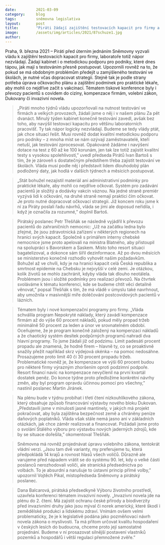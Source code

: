 ```yaml
---
date:         2021-03-09
category:     blog
tags:         sněmovna legislativa
layout:       post
title:        "Piráti žádají zajištění testovacích kapacit pro firmy a jasný návod, jak mají podniky postupovat. Navrhují i úpravy v očkovací strategii či kompenzacích"
image:        /assets/img/articles/2021/87schuze1.jpg
author:       
---
```

 

Praha, 9. března 2021 – Piráti před úterním jednáním Sněmovny vyzvali vládu k zajištění testovacích kapacit pro firmy, laboratoře totiž nápor nezvládají. Žádají kabinet i o metodickou podporu pro podniky, které dnes tápou, jak mají s testováním přesně postupovat. Upozornili rovněž na to, že pokud se má obdobným problémům předejít u zamýšleného testování ve školách, je nutné včas dopracovat strategii. Stejně tak je podle strany potřeba úprava očkovacího plánu a zajištění podmínek pro praktické lékaře, aby mohli co nejdříve začít s vakcinací. Tématem tiskové konference byly i převozy pacientů s covidem do ciziny, kompenzace firmám, volební zákon, Dukovany či invazivní novela. 

 

> „Piráti mnoho týdnů vládu upozorňovali na nutnost testování ve firmách a velkých provozech, žádali jsme o něj i v našem plánu Za pět dvanáct. Minulý týden kabinet konečně testování zavedl, avšak bez toho, aby navýšil testovací kapacitu pro většinu laboratorních pracovišť. Ty tak nápor logicky nezvládají. Budeme se tedy vlády ptát, jak chce situaci řešit. Musí rovněž dodat kvalitní metodickou podporu pro podniky – z mnoha míst se nám ozývají zaměstnavatelé, kteří netuší, jak testování zprocesovat. Opakovaně žádáme i navýšení dotace na test z 60 až ke 100 korunám, jen tak lze totiž zajistit kvalitní testy s vysokou spolehlivostí,” uvedl předseda Pirátů Ivan Bartoš s tím, že je zároveň s dostatečným předstihem třeba zajistit testování ve školách. Vláda musí podle něj i představit lidem dlouhodobý plán podložený daty, jak hodlá v dalších týdnech a měsících postupovat. 

 

> „Stát bohužel nezajistil materiál ani administrativní podmínky pro praktické lékaře, aby mohli co nejdříve očkovat. Systém pro zadávání pacientů je složitý a dodávky vakcín váznou. Na jedné straně premiér vyzývá lidi k očkování, na druhé straně nemají praktici čím očkovat. Je proto nutné dopracovat očkovací strategii. Již koncem roku jsme k ní za Piráty poslali řadu návrhů, vláda se jimi ale doposud neřídila, i když je označila za rozumné,” doplnil Bartoš.

 

> Pirátský poslanec Petr Třešňák se následně vyjádřil k převozu pacientů do zahraničních nemocnic: „Už na začátku ledna bylo zřejmé, že jsou zdravotnická zařízení v některých regionech na hranici svých kapacit. Společně s primářem interny chebské nemocnice jsme proto apelovali na ministra Blatného, aby přistoupil na spolupráci s Bavorskem a Saskem. Místo toho resort situaci bagatelizoval, a dokonce sám šířil dezinformace. Až po dvou měsících se ministerstvo konečně rozhodlo vyhovět našim požadavkům. Bohužel až ve chvíli, kdy je na hranici kapacit celá Česká republika a smrtnost epidemie na Chebsku je nejvyšší v celé zemi. Je otázkou, kolik životů se mohlo zachránit, kdyby vláda tak dlouho neotálela. Problémem jsou i složité podmínky pro realizaci převozů. Na čtvrtek svoláváme k tématu konferenci, kde se budeme chtít věci detailně věnovat,” popsal Třešňák s tím, že má vládě v úmyslu také navrhnout, aby umožnila v masivnější míře doléčování postcovidových pacientů v lázních.

 

> Tématem byly i nové kompenzační programy pro firmy. „Vláda schválila program Nepokryté náklady, který zavádí kompenzace firmám až do výše 60 procent nákladů, pokud měly propad tržeb minimálně 50 procent za leden a únor ve srovnatelném období. Oceňujeme, že je program konečně založený na kompenzaci nákladů a že chaotický systém desítek podpůrných programů nahradí dva hlavní programy. To jsme žádali již od podzimu. Limit padesáti procent propadu ale znamená, že hodně firem – hlavně ty, co se proaktivně snažily přežít například skrz výdejová okénka – na pomoc nedosáhne. Prosazujeme proto limit 40 či 30 procent propadu tržeb. Problematické rovněž je, že kompenzace ve výši 60 procent budou pro některé firmy výrazným zhoršením oproti podzimní podpoře. Resort financí navíc na kompenzace nevyčlenil na první kvartál dostatek peněz. Do konce týdne proto předložíme konkrétní návrhy změn, aby byl program opravdu účinnou pomocí pro všechny,” nastínil poslanec Martin Jiránek.

 

> Na plénu bude v týdnu probíhat i třetí čtení nízkouhlíkového zákona, který obsahuje způsob financování výstavby nového bloku Dukovan. „Představili jsme v minulosti jasné mantinely, v jakých má projekt pokračovat, aby byla zajištěna bezpečnost země a chráněny peníze daňových poplatníků. Vláda však stále nemá jasno ani v základních otázkách, jak chce záměr realizovat a financovat. Požádali jsme proto o svolání Stálého výboru pro výstavbu nových jaderných zdrojů, kde by se situace dořešila,” okomentoval Třešňák. 

 

> Sněmovna má rovněž projednávat úpravu volebního zákona, tentokrát vládní verzi. „Jsou tam dvě varianty, my preferujeme tu, která předpokládá 14 krajů a rovnost hlasů všech voličů. Důrazně ale varujeme před nápadem vrátit se do systému 90. let, kdy o velké části poslanců nerozhodovali voliči, ale stranická předsednictva po volbách. To je absurdní a narušuje to ústavní princip přímé volby,” upozornil Vojtěch Pikal, místopředseda Sněmovny a pirátský poslanec. 

 

> Dana Balcarová, pirátská předsedkyně Výboru životního prostředí, uzavřela konferenci tématem invazivní novely. „Invazivní novela jde na plénu do 2. čtení. Má zajistit ochranu české přírody a biodiverzity před invazivními druhy jako jsou mýval či norek americký, které škodí i zemědělské produkci a lidskému zdraví. Vnímám ovšem velmi problematicky, že je k legislativě podána jako pozměňovací návrh novela zákona o myslivosti. Ta má přitom určovat kvalitu hospodaření v českých lesích do budoucna, chceme proto její samostatné projednání. Budeme v ní prosazovat silnější postavení vlastníků pozemků a hospodářů i větší regulaci přemnožené zvěře.”

